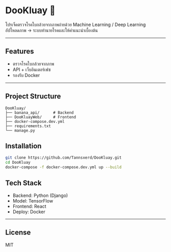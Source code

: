 # DooKluay 🍌

โปรเจ็คตรวจโรคใบกล้วยจากภาพถ่ายด้วย Machine Learning / Deep Learning  
อัปโหลดภาพ → ระบบทำนายโรคและให้คำแนะนำเบื้องต้น

---

## Features
- ตรวจโรคใบกล้วยจากภาพ
- API + เว็บอินเตอร์เฟซ
- รองรับ Docker

---

## Project Structure
```
DooKluay/
├── banana_api/      # Backend
├── DooKluayWeb/     # Frontend
├── docker-compose.dev.yml
├── requirements.txt
└── manage.py
```

## Installation
```bash
git clone https://github.com/Tannsxerd/DooKluay.git
cd DooKluay
docker-compose -f docker-compose.dev.yml up --build
```



## Tech Stack
- Backend: Python (Django)
- Model: TensorFlow 
- Frontend: React 
- Deploy: Docker

---

## License
MIT
